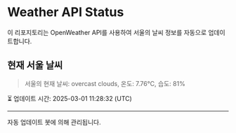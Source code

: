 
# Weather API Status

이 리포지토리는 OpenWeather API를 사용하여 서울의 날씨 정보를 자동으로 업데이트합니다.

## 현재 서울 날씨
> 서울의 현재 날씨: overcast clouds, 온도: 7.76°C, 습도: 81%

⏳ 업데이트 시간: 2025-03-01 11:28:32 (UTC)

---
자동 업데이트 봇에 의해 관리됩니다.
